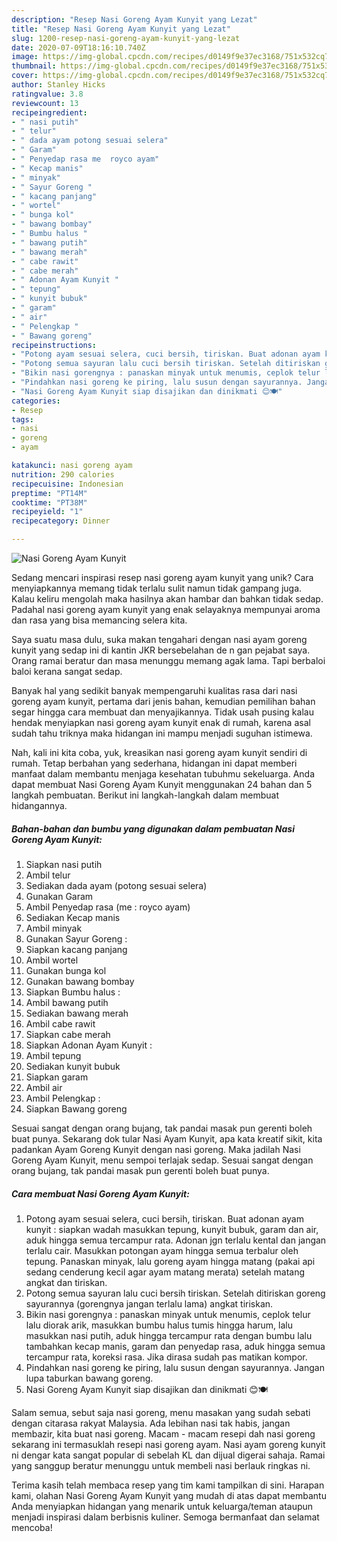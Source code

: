 ```yaml
---
description: "Resep Nasi Goreng Ayam Kunyit yang Lezat"
title: "Resep Nasi Goreng Ayam Kunyit yang Lezat"
slug: 1200-resep-nasi-goreng-ayam-kunyit-yang-lezat
date: 2020-07-09T18:16:10.740Z
image: https://img-global.cpcdn.com/recipes/d0149f9e37ec3168/751x532cq70/nasi-goreng-ayam-kunyit-foto-resep-utama.jpg
thumbnail: https://img-global.cpcdn.com/recipes/d0149f9e37ec3168/751x532cq70/nasi-goreng-ayam-kunyit-foto-resep-utama.jpg
cover: https://img-global.cpcdn.com/recipes/d0149f9e37ec3168/751x532cq70/nasi-goreng-ayam-kunyit-foto-resep-utama.jpg
author: Stanley Hicks
ratingvalue: 3.8
reviewcount: 13
recipeingredient:
- " nasi putih"
- " telur"
- " dada ayam potong sesuai selera"
- " Garam"
- " Penyedap rasa me  royco ayam"
- " Kecap manis"
- " minyak"
- " Sayur Goreng "
- " kacang panjang"
- " wortel"
- " bunga kol"
- " bawang bombay"
- " Bumbu halus "
- " bawang putih"
- " bawang merah"
- " cabe rawit"
- " cabe merah"
- " Adonan Ayam Kunyit "
- " tepung"
- " kunyit bubuk"
- " garam"
- " air"
- " Pelengkap "
- " Bawang goreng"
recipeinstructions:
- "Potong ayam sesuai selera, cuci bersih, tiriskan. Buat adonan ayam kunyit : siapkan wadah masukkan tepung, kunyit bubuk, garam dan air, aduk hingga semua tercampur rata. Adonan jgn terlalu kental dan jangan terlalu cair. Masukkan potongan ayam hingga semua terbalur oleh tepung. Panaskan minyak, lalu goreng ayam hingga matang (pakai api sedang cenderung kecil agar ayam matang merata) setelah matang angkat dan tiriskan."
- "Potong semua sayuran lalu cuci bersih tiriskan. Setelah ditiriskan goreng sayurannya (gorengnya jangan terlalu lama) angkat tiriskan."
- "Bikin nasi gorengnya : panaskan minyak untuk menumis, ceplok telur lalu diorak arik, masukkan bumbu halus tumis hingga harum, lalu masukkan nasi putih, aduk hingga tercampur rata dengan bumbu lalu tambahkan kecap manis, garam dan penyedap rasa, aduk hingga semua tercampur rata, koreksi rasa. Jika dirasa sudah pas matikan kompor."
- "Pindahkan nasi goreng ke piring, lalu susun dengan sayurannya. Jangan lupa taburkan bawang goreng."
- "Nasi Goreng Ayam Kunyit siap disajikan dan dinikmati 😊🍽"
categories:
- Resep
tags:
- nasi
- goreng
- ayam

katakunci: nasi goreng ayam 
nutrition: 290 calories
recipecuisine: Indonesian
preptime: "PT14M"
cooktime: "PT38M"
recipeyield: "1"
recipecategory: Dinner

---
```



![Nasi Goreng Ayam Kunyit](https://img-global.cpcdn.com/recipes/d0149f9e37ec3168/751x532cq70/nasi-goreng-ayam-kunyit-foto-resep-utama.jpg)

Sedang mencari inspirasi resep nasi goreng ayam kunyit yang unik? Cara menyiapkannya memang tidak terlalu sulit namun tidak gampang juga. Kalau keliru mengolah maka hasilnya akan hambar dan bahkan tidak sedap. Padahal nasi goreng ayam kunyit yang enak selayaknya mempunyai aroma dan rasa yang bisa memancing selera kita.

Saya suatu masa dulu, suka makan tengahari dengan nasi ayam goreng kunyit yang sedap ini di kantin JKR bersebelahan de n gan pejabat saya. Orang ramai beratur dan masa menunggu memang agak lama. Tapi berbaloi baloi kerana sangat sedap.

Banyak hal yang sedikit banyak mempengaruhi kualitas rasa dari nasi goreng ayam kunyit, pertama dari jenis bahan, kemudian pemilihan bahan segar hingga cara membuat dan menyajikannya. Tidak usah pusing kalau hendak menyiapkan nasi goreng ayam kunyit enak di rumah, karena asal sudah tahu triknya maka hidangan ini mampu menjadi suguhan istimewa.


Nah, kali ini kita coba, yuk, kreasikan nasi goreng ayam kunyit sendiri di rumah. Tetap berbahan yang sederhana, hidangan ini dapat memberi manfaat dalam membantu menjaga kesehatan tubuhmu sekeluarga. Anda dapat membuat Nasi Goreng Ayam Kunyit menggunakan 24 bahan dan 5 langkah pembuatan. Berikut ini langkah-langkah dalam membuat hidangannya.

<!--inarticleads1-->

##### Bahan-bahan dan bumbu yang digunakan dalam pembuatan Nasi Goreng Ayam Kunyit:

1. Siapkan  nasi putih
1. Ambil  telur
1. Sediakan  dada ayam (potong sesuai selera)
1. Gunakan  Garam
1. Ambil  Penyedap rasa (me : royco ayam)
1. Sediakan  Kecap manis
1. Ambil  minyak
1. Gunakan  Sayur Goreng :
1. Siapkan  kacang panjang
1. Ambil  wortel
1. Gunakan  bunga kol
1. Gunakan  bawang bombay
1. Siapkan  Bumbu halus :
1. Ambil  bawang putih
1. Sediakan  bawang merah
1. Ambil  cabe rawit
1. Siapkan  cabe merah
1. Siapkan  Adonan Ayam Kunyit :
1. Ambil  tepung
1. Sediakan  kunyit bubuk
1. Siapkan  garam
1. Ambil  air
1. Ambil  Pelengkap :
1. Siapkan  Bawang goreng


Sesuai sangat dengan orang bujang, tak pandai masak pun gerenti boleh buat punya. Sekarang dok tular Nasi Ayam Kunyit, apa kata kreatif sikit, kita padankan Ayam Goreng Kunyit dengan nasi goreng. Maka jadilah Nasi Goreng Ayam Kunyit, menu sempoi terlajak sedap. Sesuai sangat dengan orang bujang, tak pandai masak pun gerenti boleh buat punya. 

<!--inarticleads2-->

##### Cara membuat Nasi Goreng Ayam Kunyit:

1. Potong ayam sesuai selera, cuci bersih, tiriskan. Buat adonan ayam kunyit : siapkan wadah masukkan tepung, kunyit bubuk, garam dan air, aduk hingga semua tercampur rata. Adonan jgn terlalu kental dan jangan terlalu cair. Masukkan potongan ayam hingga semua terbalur oleh tepung. Panaskan minyak, lalu goreng ayam hingga matang (pakai api sedang cenderung kecil agar ayam matang merata) setelah matang angkat dan tiriskan.
1. Potong semua sayuran lalu cuci bersih tiriskan. Setelah ditiriskan goreng sayurannya (gorengnya jangan terlalu lama) angkat tiriskan.
1. Bikin nasi gorengnya : panaskan minyak untuk menumis, ceplok telur lalu diorak arik, masukkan bumbu halus tumis hingga harum, lalu masukkan nasi putih, aduk hingga tercampur rata dengan bumbu lalu tambahkan kecap manis, garam dan penyedap rasa, aduk hingga semua tercampur rata, koreksi rasa. Jika dirasa sudah pas matikan kompor.
1. Pindahkan nasi goreng ke piring, lalu susun dengan sayurannya. Jangan lupa taburkan bawang goreng.
1. Nasi Goreng Ayam Kunyit siap disajikan dan dinikmati 😊🍽


Salam semua, sebut saja nasi goreng, menu masakan yang sudah sebati dengan citarasa rakyat Malaysia. Ada lebihan nasi tak habis, jangan membazir, kita buat nasi goreng. Macam - macam resepi dah nasi goreng sekarang ini termasuklah resepi nasi goreng ayam. Nasi ayam goreng kunyit ni dengar kata sangat popular di sebelah KL dan dijual digerai sahaja. Ramai yang sanggup beratur menunggu untuk membeli nasi berlauk ringkas ni. 

Terima kasih telah membaca resep yang tim kami tampilkan di sini. Harapan kami, olahan Nasi Goreng Ayam Kunyit yang mudah di atas dapat membantu Anda menyiapkan hidangan yang menarik untuk keluarga/teman ataupun menjadi inspirasi dalam berbisnis kuliner. Semoga bermanfaat dan selamat mencoba!
